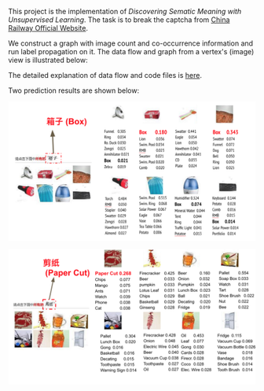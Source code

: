 This project is the implementation of _Discovering Sematic Meaning with Unsupervised Learning_. The task is to break the captcha from [China Railway Official Website](http://www.12306.cn). 

We construct a graph with image count and co-occurrence information and run label propagation on it. The data flow and graph from a vertex's (image) view is illustrated below:


The detailed explanation of data flow and code files is [here](https://github.com/normanyahq/Break12306Captcha/blob/master/instructions/instruction.md).



Two prediction results are shown below:

![](instructions/final1.png)


![](instructions/final2.png)

